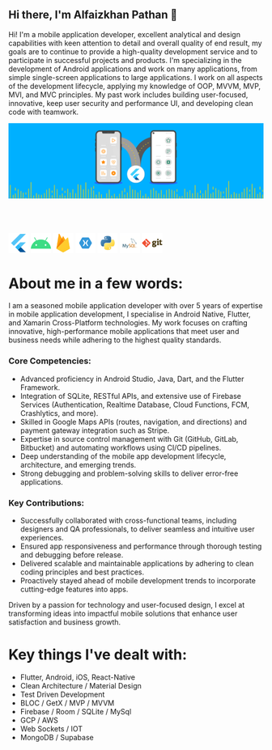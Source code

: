 ## Hi there, I'm Alfaizkhan Pathan :wave:

Hi! I'm a mobile application developer, excellent analytical and design capabilities with keen attention to detail and overall quality of end result, my goals are to continue to provide a high-quality development service and to participate in successful projects and products. I'm specializing in the development of Android applications and work on many applications, from simple single-screen applications to large applications. I work on all aspects of the development lifecycle, applying my knowledge of OOP, MVVM, MVP, MVI, and MVC principles. My past work includes building user-focused, innovative, keep user security and performance UI, and developing clean code with teamwork.

<p><a target="_blank" rel="noopener noreferrer" href="https://raw.githubusercontent.com/Alfaizkhan/Alfaizkhan/main/flutter_development.gif"><img src="https://raw.githubusercontent.com/Alfaizkhan/Alfaizkhan/main/flutter_development.gif" alt="Header" title="Header" style="max-width:100%;"></a></p>

<br><br><br>
<code><img height="40" src="https://raw.githubusercontent.com/github/explore/80688e429a7d4ef2fca1e82350fe8e3517d3494d/topics/flutter/flutter.png"></code>
<code><img height="40" src="https://raw.githubusercontent.com/github/explore/80688e429a7d4ef2fca1e82350fe8e3517d3494d/topics/android/android.png"></code>
<code><img height="40" src="https://raw.githubusercontent.com/github/explore/80688e429a7d4ef2fca1e82350fe8e3517d3494d/topics/firebase/firebase.png"></code>
<code><img height="40" src="https://raw.githubusercontent.com/github/explore/80688e429a7d4ef2fca1e82350fe8e3517d3494d/topics/xamarin/xamarin.png"></code>
<code><img height="40" src="https://raw.githubusercontent.com/github/explore/80688e429a7d4ef2fca1e82350fe8e3517d3494d/topics/python/python.png"></code>
<code><img height="40" src="https://raw.githubusercontent.com/github/explore/80688e429a7d4ef2fca1e82350fe8e3517d3494d/topics/mysql/mysql.png"></code>
<code><img height="40" src="https://raw.githubusercontent.com/github/explore/80688e429a7d4ef2fca1e82350fe8e3517d3494d/topics/git/git.png"></code>

# About me in a few words:
I am a seasoned mobile application developer with over 5 years of expertise in mobile application development, I specialise in Android Native, Flutter, and Xamarin Cross-Platform technologies. My work focuses on crafting innovative, high-performance mobile applications that meet user and business needs while adhering to the highest quality standards. 

### Core Competencies: 
- Advanced proficiency in Android Studio, Java, Dart, and the Flutter Framework.
- Integration of SQLite, RESTful APIs, and extensive use of Firebase Services (Authentication, Realtime Database, Cloud Functions, FCM, Crashlytics, and more). 
- Skilled in Google Maps APIs (routes, navigation, and directions) and payment gateway integration such as Stripe. 
- Expertise in source control management with Git (GitHub, GitLab, Bitbucket) and automating workflows using CI/CD pipelines. 
- Deep understanding of the mobile app development lifecycle, architecture, and emerging trends. 
- Strong debugging and problem-solving skills to deliver error-free applications. 

### Key Contributions: 
- Successfully collaborated with cross-functional teams, including designers and QA professionals, to deliver seamless and intuitive user experiences. 
- Ensured app responsiveness and performance through thorough testing and debugging before release. 
- Delivered scalable and maintainable applications by adhering to clean coding principles and best practices. 
- Proactively stayed ahead of mobile development trends to incorporate cutting-edge features into apps. 

Driven by a passion for technology and user-focused design, I excel at transforming ideas into impactful mobile solutions that enhance user satisfaction and business growth.

# Key things I've dealt with:
- Flutter, Android, iOS, React-Native
- Clean Architecture /  Material Design
- Test Driven Development
- BLOC / GetX / MVP / MVVM
- Firebase / Room / SQLite / MySql
- GCP / AWS
- Web Sockets / IOT
- MongoDB / Supabase
